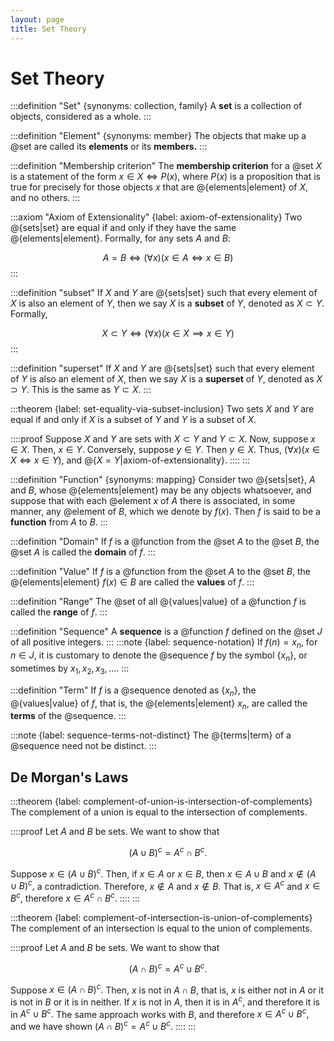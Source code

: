 ```yaml
---
layout: page
title: Set Theory
---
```


# Set Theory

:::definition "Set" {synonyms: collection, family}
A **set** is a collection of objects, considered as a whole.
:::

:::definition "Element" {synonyms: member}
The objects that make up a @set are called its **elements** or its **members.**
:::

:::definition "Membership criterion"
The **membership criterion** for a @set $X$ is a statement of the form $x \in X \iff P(x),$ where $P(x)$ is a proposition that is true for precisely for those objects $x$ that are @{elements|element} of $X,$ and no others.
:::

:::axiom "Axiom of Extensionality" {label: axiom-of-extensionality}
Two @{sets|set} are equal if and only if they have the same @{elements|element}. Formally, for any sets $A$ and $B$:

$$A = B \iff (\forall x)(x \in A \iff x \in B)$$
:::

:::definition "subset"
If $X$ and $Y$ are @{sets|set} such that every element of $X$ is also an element of $Y,$ then we say $X$ is a **subset** of $Y,$ denoted as $X \subset Y.$ Formally,


$$X \subset Y \iff (\forall x)(x \in X \implies x \in Y)$$
:::

:::definition "superset"
If $X$ and $Y$ are @{sets|set} such that every element of $Y$ is also an element of $X,$ then we say $X$ is a **superset** of $Y,$ denoted as $X \supset Y.$ This is the same as $Y \subset X.$
:::

:::theorem {label: set-equality-via-subset-inclusion}
Two sets $X$ and $Y$ are equal if and only if $X$ is a subset of $Y$ and $Y$ is a subset of $X.$

::::proof
Suppose $X$ and $Y$ are sets with $X \subset Y$ and $Y \subset X.$ Now, suppose $x \in X.$ Then, $x \in Y.$ Conversely, suppose $y \in Y.$ Then $y \in X.$ Thus, $(\forall x)(x \in X \iff x \in Y),$ and @{$X = Y$|axiom-of-extensionality}.
::::
:::

:::definition "Function" {synonyms: mapping}
Consider two @{sets|set}, $A$ and $B,$ whose @{elements|element} may be any objects whatsoever, and suppose that with each @element $x$ of $A$ there is associated, in some manner, any @element of $B,$ which we denote by $f(x).$ Then $f$ is said to be a **function** from $A$ to $B.$
:::

:::definition "Domain"
If $f$ is a @function from the @set $A$ to the @set $B,$ the @set $A$ is called the **domain** of $f.$
:::

:::definition "Value"
If $f$ is a @function from the @set $A$ to the @set $B,$ the @{elements|element} $f(x) \in B$ are called the **values** of $f.$
:::

:::definition "Range"
The @set of all @{values|value} of a @function $f$ is called the **range** of $f.$
:::

:::definition "Sequence"
A **sequence** is a @function $f$ defined on the @set $J$ of all positive integers.
:::
:::note {label: sequence-notation}
If $f(n) = x_n,$ for $n \in J,$ it is customary to denote the @sequence $f$ by the symbol $\{x_n\},$ or sometimes by $x_1, x_2, x_3, \dots.$
:::

:::definition "Term"
If $f$ is a @sequence denoted as $\{x_n\},$ the @{values|value} of $f,$ that is, the @{elements|element} $x_n,$ are called the **terms** of the @sequence.
:::

:::note {label: sequence-terms-not-distinct}
The @{terms|term} of a @sequence need not be distinct.
:::

## De Morgan's Laws

:::theorem {label: complement-of-union-is-intersection-of-complements}
The complement of a union is equal to the intersection of complements.

::::proof
Let $A$ and $B$ be sets. We want to show that

$$ (A \cup B)^c = A^c \cap B^c. $$

Suppose $x \in (A \cup B)^c.$ Then, if $x \in A$ or $x \in B,$ then $x \in A \cup B$ and $x \notin (A \cup B)^c,$ a contradiction. Therefore, $x \notin A$ and $x \notin B.$ That is, $x \in A^c$ and $x \in B^c,$ therefore $x \in A^c \cap B^c.$
::::
:::

:::theorem {label: complement-of-intersection-is-union-of-complements}
The complement of an intersection is equal to the union of complements.

::::proof
Let $A$ and $B$ be sets. We want to show that

$$ (A \cap B)^c = A^c \cup B^c. $$

Suppose $x \in (A \cap B)^c.$ Then, $x$ is not in $A \cap B,$ that is, $x$ is either not in $A$ or it is not in $B$ or it is in neither. If $x$ is not in $A,$ then it is in $A^c,$ and therefore it is in $A^c \cup B^c.$ The same approach works with $B,$ and therefore $x \in  A^c \cup B^c,$ and we have shown $(A \cap B)^c = A^c \cup B^c.$
::::
:::
